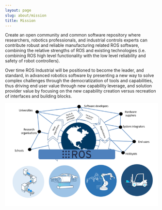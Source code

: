 ```yaml
---
layout: page
slug: about/mission
title: Mission
---
```



Create an open community and common software repository where researchers,
robotics professionals, and industrial controls experts can contribute robust and
reliable manufacturing related ROS software, combining the relative strengths
of ROS and existing technologies (i.e. combining ROS high level functionality with
the low level reliability and safety of robot controllers). 

Over time ROS Industrial will be positioned to become the leader, and
standard, in advanced robotics software by presenting a new way to solve complex
challenges through the democratization of tools and capabilities, thus driving end user
value through new capability leverage, and solution provider value by focusing on the
new capability creation versus recreation of interfaces and building blocks.

<img src="../assets/images/Mission.png"/>
